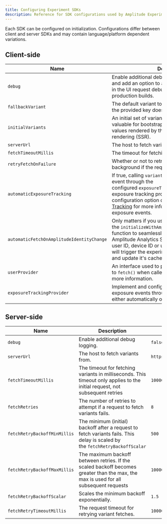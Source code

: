 ```yaml
---
title: Configuring Experiment SDKs
description: Reference for SDK configurations used by Amplitude Experiment client-side and server-side SDKs.
---
```


Each SDK can be configured on initialization. Configurations differ between client and server SDKs and may contain language/platform dependent variations.

<!-- Note for Brian G: consider adding a few example configs for diff SDKs and scenarios. There is a demand for this!-->

## Client-side

| <div class="big-column">Name</div> | Description | Default Value |
| --- | --- | --- |
| `debug` | Enable additional debug logging within the SDK and add an option to all fetch requests for viewing in the UI request debugger. Must be disabled in production builds. | `false` |
| `fallbackVariant` | The default variant to fall back if the a variant for the provided key does not exist. | `{}` |
| `initialVariants` | An initial set of variants to access. This field is valuable for bootstrapping the client SDK with values rendered by the server using server-side rendering (SSR). | `{}` |
| `serverUrl` | The host to fetch variants from. | `https://api.lab.amplitude.com` |
| `fetchTimeoutMillis` | The timeout for fetching variants in milliseconds. | `10000` |
| `retryFetchOnFailure` | Whether or not to retry variant fetches in the background if the request does not succeed. | `true` |
| `automaticExposureTracking` | If true, calling `variant()` will track an exposure event through the configured `exposureTrackingProvider`. If no exposure tracking provider is set, this configuration option does nothing. See [Exposure Tracking](https://developers.experiment.amplitude.com/docs/exposure-tracking) for more information about tracking exposure events. | `true` |
| `automaticFetchOnAmplitudeIdentityChange` | Only matters if you use the `initializeWithAmplitudeAnalytics` initialization function to seamlessly integrate with the Amplitude Analytics SDK.   If `true` any change to the user ID, device ID or user properties from analytics will trigger the experiment SDK to fetch variants and update it's cache. | `false` |
| `userProvider` | An interface used to provide the user object to `fetch()` when called. See [Experiment User](https://developers.experiment.amplitude.com/docs/experiment-user#user-providers) for more information. | `null` |
| `exposureTrackingProvider` | Implement and configure this interface to track exposure events through the experiment SDK, either automatically or explicitly. | `null` |

## Server-side

| <div class="big-column">Name</div>  | Description | Default Value |
| --- | --- | --- |
| `debug` | Enable additional debug logging. | `false` |
| `serverUrl` | The host to fetch variants from. | `https://api.lab.amplitude.com` |
| `fetchTimeoutMillis` | The timeout for fetching variants in milliseconds. This timeout only applies to the initial request, not subsequent retries | `10000` |
| `fetchRetries` | The number of retries to attempt if a request to fetch variants fails. | `8` |
| `fetchRetryBackoffMinMillis` | The minimum (initial) backoff after a request to fetch variants fails. This delay is scaled by the `fetchRetryBackoffScalar` | `500` |
| `fetchRetryBackoffMaxMillis` | The maximum backoff between retries. If the scaled backoff becomes greater than the max, the max is used for all subsequent requests | `10000` |
| `fetchRetryBackoffScalar` | Scales the minimum backoff exponentially. | `1.5` |
| `fetchRetryTimeoutMillis` | The request timeout for retrying variant fetches. | `10000` |